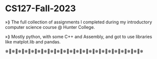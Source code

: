 # CS127-Fall-2023
»⟫ The full collection of assignments I completed during my introductory computer science course @ Hunter College.

»⟫ Mostly python, with some C++ and Assembly, and got to use libraries like matplot.lib and pandas.

❄🍂❄🍂❄🍂❄🍂❄🍂❄🍂❄🍂❄🍂❄🍂❄🍂❄🍂❄🍂❄🍂❄🍂❄🍂❄🍂❄🍂❄🍂❄🍂❄🍂❄🍂❄
